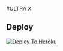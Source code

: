 #ULTRA X

## Deploy
[![Deploy To Heroku](https://www.herokucdn.com/deploy/button.svg)](https://dashboard.heroku.com/new?button-url=https%3A%2F%2Fgithub.com%2FMONU-MISHRA%2FHEROKU&template=https%3A%2F%2Fgithub.com%2FMONU-MISHRA%2FHEROKU)
